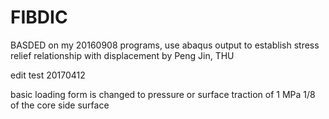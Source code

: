 # FIBDIC
BASDED on my 20160908 programs, use abaqus output to establish stress relief relationship with displacement
by Peng Jin, THU

edit test 20170412

basic loading form is changed to 
pressure or surface traction of 1 MPa 1/8 of the core side surface
